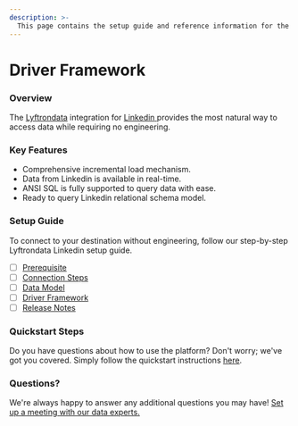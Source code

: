 ```yaml
---
description: >-
  This page contains the setup guide and reference information for the Linkedin source connector.
---
```


# Driver Framework

### Overview

The [Lyftrondata](https://www.lyftrondata.com/) integration for [Linkedin](https://www.lyftrondata.com/integration/linkedin/)[ ](https://www.lyftrondata.com/integration/linkedin/)provides the most natural way to access data while requiring no engineering.

### Key Features

* Comprehensive incremental load mechanism.
* Data from Linkedin is available in real-time.&#x20;
* ANSI SQL is fully supported to query data with ease.
* Ready to query Linkedin relational schema model.

### Setup Guide

To connect to your destination without engineering, follow our step-by-step Lyftrondata Linkedin setup guide.

* [ ] [Prerequisite](../../marketing-analytics/linkedin/prerequisite.md)
* [ ] [Connection Steps](../../marketing-analytics/linkedin/connection-steps.md)
* [ ] [Data Model](../../marketing-analytics/linkedin/data-model/)
* [ ] [Driver Framework](../../marketing-analytics/linkedin/driver-framework/)
* [ ] [Release Notes](../../marketing-analytics/linkedin/release-notes.md)

### Quickstart Steps

Do you have questions about how to use the platform? Don't worry; we've got you covered. Simply follow the quickstart instructions [here](../../../quickstart-steps.md).

### Questions? <a href="#questions" id="questions"></a>

We're always happy to answer any additional questions you may have! [Set up a meeting with our data experts.](https://www.lyftrondata.com/book-a-meeting/)


